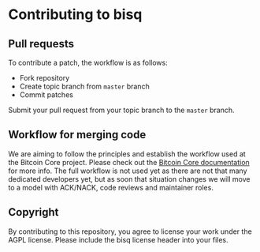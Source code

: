Contributing to bisq
============================

Pull requests
--------------------

To contribute a patch, the workflow is as follows:

  - Fork repository
  - Create topic branch from `master` branch
  - Commit patches

Submit your pull request from your topic branch to the `master` branch.


Workflow for merging code
---------

We are aiming to follow the principles and establish the workflow used at the Bitcoin Core project.
Please check out the [Bitcoin Core documentation](https://github.com/bitcoin/bitcoin/blob/master/CONTRIBUTING.md) for more info.
The full workflow is not used yet as there are not that many dedicated developers yet, but as soon that situation changes we will move
to a model with ACK/NACK, code reviews and maintainer roles.

Copyright
---------

By contributing to this repository, you agree to license your work under the AGPL license.
Please include the bisq license header into your files.
